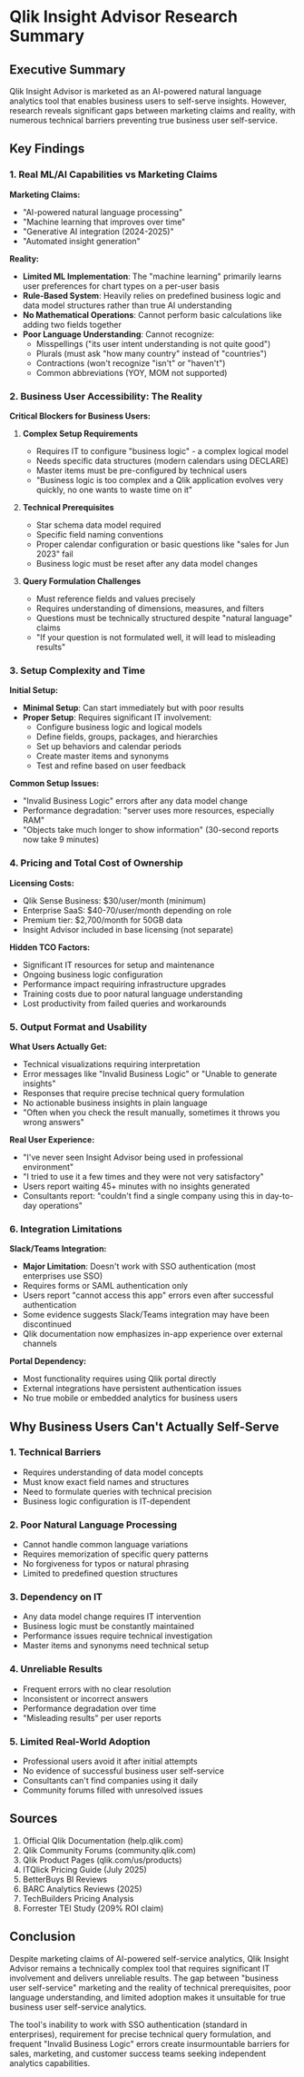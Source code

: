 # Qlik Insight Advisor Research Summary

## Executive Summary

Qlik Insight Advisor is marketed as an AI-powered natural language analytics tool that enables business users to self-serve insights. However, research reveals significant gaps between marketing claims and reality, with numerous technical barriers preventing true business user self-service.

## Key Findings

### 1. Real ML/AI Capabilities vs Marketing Claims

**Marketing Claims:**
- "AI-powered natural language processing"
- "Machine learning that improves over time"
- "Generative AI integration (2024-2025)"
- "Automated insight generation"

**Reality:**
- **Limited ML Implementation**: The "machine learning" primarily learns user preferences for chart types on a per-user basis
- **Rule-Based System**: Heavily relies on predefined business logic and data model structures rather than true AI understanding
- **No Mathematical Operations**: Cannot perform basic calculations like adding two fields together
- **Poor Language Understanding**: Cannot recognize:
  - Misspellings ("its user intent understanding is not quite good")
  - Plurals (must ask "how many country" instead of "countries")
  - Contractions (won't recognize "isn't" or "haven't")
  - Common abbreviations (YOY, MOM not supported)

### 2. Business User Accessibility: The Reality

**Critical Blockers for Business Users:**

1. **Complex Setup Requirements**
   - Requires IT to configure "business logic" - a complex logical model
   - Needs specific data structures (modern calendars using DECLARE)
   - Master items must be pre-configured by technical users
   - "Business logic is too complex and a Qlik application evolves very quickly, no one wants to waste time on it"

2. **Technical Prerequisites**
   - Star schema data model required
   - Specific field naming conventions
   - Proper calendar configuration or basic questions like "sales for Jun 2023" fail
   - Business logic must be reset after any data model changes

3. **Query Formulation Challenges**
   - Must reference fields and values precisely
   - Requires understanding of dimensions, measures, and filters
   - Questions must be technically structured despite "natural language" claims
   - "If your question is not formulated well, it will lead to misleading results"

### 3. Setup Complexity and Time

**Initial Setup:**
- **Minimal Setup**: Can start immediately but with poor results
- **Proper Setup**: Requires significant IT involvement:
  - Configure business logic and logical models
  - Define fields, groups, packages, and hierarchies
  - Set up behaviors and calendar periods
  - Create master items and synonyms
  - Test and refine based on user feedback

**Common Setup Issues:**
- "Invalid Business Logic" errors after any data model change
- Performance degradation: "server uses more resources, especially RAM"
- "Objects take much longer to show information" (30-second reports now take 9 minutes)

### 4. Pricing and Total Cost of Ownership

**Licensing Costs:**
- Qlik Sense Business: $30/user/month (minimum)
- Enterprise SaaS: $40-70/user/month depending on role
- Premium tier: $2,700/month for 50GB data
- Insight Advisor included in base licensing (not separate)

**Hidden TCO Factors:**
- Significant IT resources for setup and maintenance
- Ongoing business logic configuration
- Performance impact requiring infrastructure upgrades
- Training costs due to poor natural language understanding
- Lost productivity from failed queries and workarounds

### 5. Output Format and Usability

**What Users Actually Get:**
- Technical visualizations requiring interpretation
- Error messages like "Invalid Business Logic" or "Unable to generate insights"
- Responses that require precise technical query formulation
- No actionable business insights in plain language
- "Often when you check the result manually, sometimes it throws you wrong answers"

**Real User Experience:**
- "I've never seen Insight Advisor being used in professional environment"
- "I tried to use it a few times and they were not very satisfactory"
- Users report waiting 45+ minutes with no insights generated
- Consultants report: "couldn't find a single company using this in day-to-day operations"

### 6. Integration Limitations

**Slack/Teams Integration:**
- **Major Limitation**: Doesn't work with SSO authentication (most enterprises use SSO)
- Requires forms or SAML authentication only
- Users report "cannot access this app" errors even after successful authentication
- Some evidence suggests Slack/Teams integration may have been discontinued
- Qlik documentation now emphasizes in-app experience over external channels

**Portal Dependency:**
- Most functionality requires using Qlik portal directly
- External integrations have persistent authentication issues
- No true mobile or embedded analytics for business users

## Why Business Users Can't Actually Self-Serve

### 1. **Technical Barriers**
- Requires understanding of data model concepts
- Must know exact field names and structures
- Need to formulate queries with technical precision
- Business logic configuration is IT-dependent

### 2. **Poor Natural Language Processing**
- Cannot handle common language variations
- Requires memorization of specific query patterns
- No forgiveness for typos or natural phrasing
- Limited to predefined question structures

### 3. **Dependency on IT**
- Any data model change requires IT intervention
- Business logic must be constantly maintained
- Performance issues require technical investigation
- Master items and synonyms need technical setup

### 4. **Unreliable Results**
- Frequent errors with no clear resolution
- Inconsistent or incorrect answers
- Performance degradation over time
- "Misleading results" per user reports

### 5. **Limited Real-World Adoption**
- Professional users avoid it after initial attempts
- No evidence of successful business user self-service
- Consultants can't find companies using it daily
- Community forums filled with unresolved issues

## Sources

1. Official Qlik Documentation (help.qlik.com)
2. Qlik Community Forums (community.qlik.com)
3. Qlik Product Pages (qlik.com/us/products)
4. ITQlick Pricing Guide (July 2025)
5. BetterBuys BI Reviews
6. BARC Analytics Reviews (2025)
7. TechBuilders Pricing Analysis
8. Forrester TEI Study (209% ROI claim)

## Conclusion

Despite marketing claims of AI-powered self-service analytics, Qlik Insight Advisor remains a technically complex tool that requires significant IT involvement and delivers unreliable results. The gap between "business user self-service" marketing and the reality of technical prerequisites, poor language understanding, and limited adoption makes it unsuitable for true business user self-service analytics.

The tool's inability to work with SSO authentication (standard in enterprises), requirement for precise technical query formulation, and frequent "Invalid Business Logic" errors create insurmountable barriers for sales, marketing, and customer success teams seeking independent analytics capabilities.